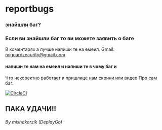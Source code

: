 # reportbugs
### знайшли баг? 
### Если ви знайшли баг то ви можете заявить о баге
В коментарях а лучше напиши те на емеил.
Gmail: miguardzecurity@gmail.com

#### напиши те нам на емеил и напиши те в чому баг и 
Что некоректно работает и пришлице нам скрини или видео 
Про сам баг.

[![CircleCI](https://circleci.com/gh/mumoshu/variant.svg?style=svg)](https://github.com/mishakorzik/mishakorzik.menu.io)


## ПАКА УДАЧИ!!


###### By mishakorzik (DeplayGo)
